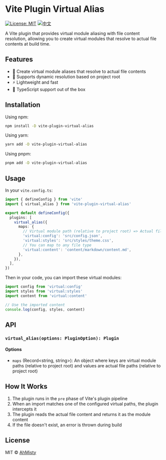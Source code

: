 # Vite Plugin Virtual Alias

[![License: MIT](https://img.shields.io/badge/License-MIT-yellow.svg)](https://opensource.org/licenses/MIT)
[![中文](https://img.shields.io/badge/中文-ZH-blue)](./docs/zh-CN/README.zh-CN.md)

A Vite plugin that provides virtual module aliasing with file content resolution, allowing you to create virtual modules that resolve to actual file contents at build time.

## Features

- 🚀 Create virtual module aliases that resolve to actual file contents
- 🔄 Supports dynamic resolution based on project root
- ⚡ Lightweight and fast
- 🔧 TypeScript support out of the box

## Installation

Using npm:

```bash
npm install -D vite-plugin-virtual-alias
```

Using yarn:

```bash
yarn add -D vite-plugin-virtual-alias
```

Using pnpm:

```bash
pnpm add -D vite-plugin-virtual-alias
```

## Usage

In your `vite.config.ts`:

```typescript
import { defineConfig } from 'vite'
import { virtual_alias } from 'vite-plugin-virtual-alias'

export default defineConfig({
  plugins: [
    virtual_alias({
      maps: {
        // Virtual module path (relative to project root) => Actual file path (relative to project root)
        'virtual:config': 'src/config.json',
        'virtual:styles': 'src/styles/theme.css',
        // You can map to any file type
        'virtual:content': 'content/markdown/content.md',
      },
    }),
  ],
})
```

Then in your code, you can import these virtual modules:

```typescript
import config from 'virtual:config'
import styles from 'virtual:styles'
import content from 'virtual:content'

// Use the imported content
console.log(config, styles, content)
```

## API

### `virtual_alias(options: PluginOption): Plugin`

#### Options

- `maps` (Record<string, string>): An object where keys are virtual module paths (relative to project root) and values are actual file paths (relative to project root)

## How It Works

1. The plugin runs in the `pre` phase of Vite's plugin pipeline
2. When an import matches one of the configured virtual paths, the plugin intercepts it
3. The plugin reads the actual file content and returns it as the module content
4. If the file doesn't exist, an error is thrown during build

## License

MIT © [AhMisty](https://github.com/AhMisty)
